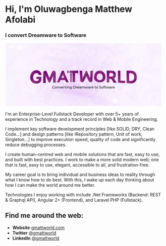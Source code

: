 # Hi, I'm Oluwagbenga Matthew Afolabi

### I convert Dreamware to Software

<img src="https://raw.githubusercontent.com/gmattworld/gmattworld/main/header.png" alt="Gmattworld, I convert Dreamware to Software">


I'm an Enterprise-Level Fullstack Developer with over 5+ years of experience in Technology and a track record in Web & Mobile Engineering.

I implement key software development principles [like SOLID, DRY, Clean Code...] and design patterns [like IRepository pattern, Unit of work, Singleton...] to improve execution speed, quality of code and significantly reduce debugging processes.

I create human-centred web and mobile solutions that are fast, easy to use, and built with best practices. I work to make a more solid modern web; one that is fast, easy to use, elegant, accessible to all, and frustration-free.

My career goal is to bring individual and business ideas to reality through what I know how to do best. With this, I wake up each day thinking about how I can make the world around me better.

Technologies I enjoy working with include .Net Frameworks (Backend: REST &amp; Graphql API), Angular 2+ (Frontend), and Laravel PHP (Fullstack).


## Find me around the web:
- **Website** <a href="https://gmattworld.com">gmattworld.com</a>
- **Twitter** <a href="https://twitter.com/Gmattworld"> @gmattworld</a>
- **LinkedIn** <a href="https://www.linkedin.com/in/gmattworld/">@gmattworld</a>
